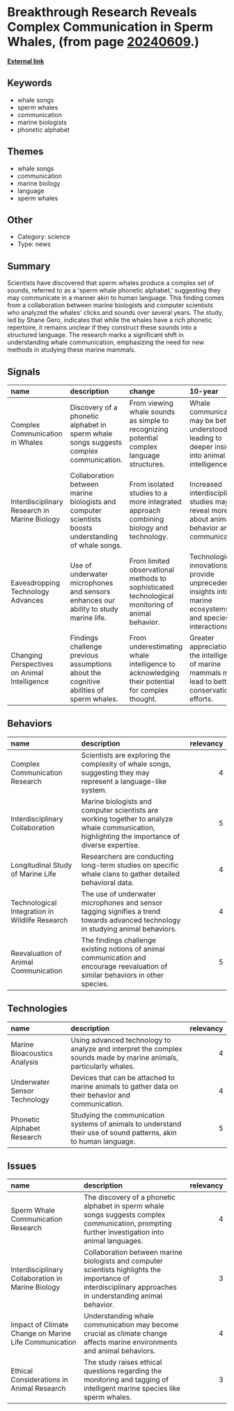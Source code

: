 # __Breakthrough Research Reveals Complex Communication in Sperm Whales__, (from page [20240609](https://kghosh.substack.com/p/20240609).)

__[External link](https://www.nytimes.com/2024/05/07/science/whale-song-alphabet.html)__



## Keywords

* whale songs
* sperm whales
* communication
* marine biologists
* phonetic alphabet

## Themes

* whale songs
* communication
* marine biology
* language
* sperm whales

## Other

* Category: science
* Type: news

## Summary

Scientists have discovered that sperm whales produce a complex set of sounds, referred to as a 'sperm whale phonetic alphabet,' suggesting they may communicate in a manner akin to human language. This finding comes from a collaboration between marine biologists and computer scientists who analyzed the whales' clicks and sounds over several years. The study, led by Shane Gero, indicates that while the whales have a rich phonetic repertoire, it remains unclear if they construct these sounds into a structured language. The research marks a significant shift in understanding whale communication, emphasizing the need for new methods in studying these marine mammals.

## Signals

| name                                         | description                                                                                          | change                                                                                           | 10-year                                                                                                        | driving-force                                                                                 |   relevancy |
|:---------------------------------------------|:-----------------------------------------------------------------------------------------------------|:-------------------------------------------------------------------------------------------------|:---------------------------------------------------------------------------------------------------------------|:----------------------------------------------------------------------------------------------|------------:|
| Complex Communication in Whales              | Discovery of a phonetic alphabet in sperm whale songs suggests complex communication.                | From viewing whale sounds as simple to recognizing potential complex language structures.        | Whale communication may be better understood, leading to deeper insights into animal intelligence.             | Advancements in marine biology and technology enable better analysis of animal communication. |           5 |
| Interdisciplinary Research in Marine Biology | Collaboration between marine biologists and computer scientists boosts understanding of whale songs. | From isolated studies to a more integrated approach combining biology and technology.            | Increased interdisciplinary studies may reveal more about animal behavior and communication.                   | The need for innovative methodologies to tackle complex biological questions.                 |           4 |
| Eavesdropping Technology Advances            | Use of underwater microphones and sensors enhances our ability to study marine life.                 | From limited observational methods to sophisticated technological monitoring of animal behavior. | Technological innovations will provide unprecedented insights into marine ecosystems and species interactions. | Continued technological advancements in sensors and data analysis for ecological studies.     |           4 |
| Changing Perspectives on Animal Intelligence | Findings challenge previous assumptions about the cognitive abilities of sperm whales.               | From underestimating whale intelligence to acknowledging their potential for complex thought.    | Greater appreciation for the intelligence of marine mammals may lead to better conservation efforts.           | Growing public and scientific interest in animal cognition and welfare.                       |           5 |

## Behaviors

| name                                           | description                                                                                                                                      |   relevancy |
|:-----------------------------------------------|:-------------------------------------------------------------------------------------------------------------------------------------------------|------------:|
| Complex Communication Research                 | Scientists are exploring the complexity of whale songs, suggesting they may represent a language-like system.                                    |           4 |
| Interdisciplinary Collaboration                | Marine biologists and computer scientists are working together to analyze whale communication, highlighting the importance of diverse expertise. |           5 |
| Longitudinal Study of Marine Life              | Researchers are conducting long-term studies on specific whale clans to gather detailed behavioral data.                                         |           4 |
| Technological Integration in Wildlife Research | The use of underwater microphones and sensor tagging signifies a trend towards advanced technology in studying animal behaviors.                 |           4 |
| Reevaluation of Animal Communication           | The findings challenge existing notions of animal communication and encourage reevaluation of similar behaviors in other species.                |           5 |

## Technologies

| name                         | description                                                                                                        |   relevancy |
|:-----------------------------|:-------------------------------------------------------------------------------------------------------------------|------------:|
| Marine Bioacoustics Analysis | Using advanced technology to analyze and interpret the complex sounds made by marine animals, particularly whales. |           4 |
| Underwater Sensor Technology | Devices that can be attached to marine animals to gather data on their behavior and communication.                 |           4 |
| Phonetic Alphabet Research   | Studying the communication systems of animals to understand their use of sound patterns, akin to human language.   |           5 |

## Issues

| name                                                  | description                                                                                                                                                 |   relevancy |
|:------------------------------------------------------|:------------------------------------------------------------------------------------------------------------------------------------------------------------|------------:|
| Sperm Whale Communication Research                    | The discovery of a phonetic alphabet in sperm whale songs suggests complex communication, prompting further investigation into animal languages.            |           4 |
| Interdisciplinary Collaboration in Marine Biology     | Collaboration between marine biologists and computer scientists highlights the importance of interdisciplinary approaches in understanding animal behavior. |           3 |
| Impact of Climate Change on Marine Life Communication | Understanding whale communication may become crucial as climate change affects marine environments and animal behaviors.                                    |           4 |
| Ethical Considerations in Animal Research             | The study raises ethical questions regarding the monitoring and tagging of intelligent marine species like sperm whales.                                    |           3 |